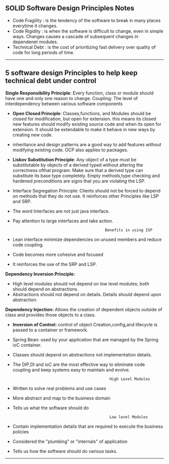 
SOLID Software Design Principles Notes
---------------------------------------------------------------------
- Code Fragility : is the tendency of the software to break in many places everytime it changes.
- Code Rigidity : is when the software is difficult to change, even in simple ways. Changes causes a cascade of subsequent changes in dependenet modules.
- Technical Debt : is the cost of prioritizing fast delivery over quality of code for long periods of time.
----------------------------------------------------------------------
5 software design Principles to help keep technical debt under control
-----------------------------------------------------------------------
<b>Single Responsibility Principle</b>: Every function, class or module should have one and only one reason to change.
Coupling: The level of interdependency between various software components

- <b>Open Closed Principle</b>: Classes,functions, and Modules should be closed for modification, but open for extension. this means its closed new features should modify existing source code and when its open for extension. It should be extendable to make it behave in new ways by creating new code.

- inheritance and design patterns are a good way to add features without modifying existing code.
OCP also applies to packages.

- <b>Liskov Substitution Principle</b>: Any object of a type must be substitutable by objects of a derived typed without altering the correctness ofthat program.
  Make sure that a derived type can substitute its base type completely.
  Empty methods,type checking and hardened preconditions are signs that you are violating the LSP.

- Interface Segregation Principle: Clients should not be forced to depend on methods that they do not use.
  It reinforces other Principles like LSP and SRP.
- The word Interfaces are not just java interface.
- Pay attention to large interfaces and take action.
               
                                               Benefits in using ISP          
- Lean interface minimize dependencies on unused members and reduce code coupling.
- Code becomes more cohesive and focused
- It reinforces the use of the SRP and LSP.


<b>Dependency Inversion Principle:</b>
- High level modules should not depend on low level modules; both should depend on abstractions.
- Abstractions should not depend on details.
   Details should depend upon abstraction.

 <b>Dependency Injection:</b> Allows the creation of dependent objects outside of class and provides those objects to a class.

- <b>Inversion of Control:</b> control of object Creation,config,and lifecycle is passed to a container or framework.
- Spring Bean: used by your application that are managed by the Spring ioC container.
- Classes should depend on abstractions not implementation details.
- The DIP,DI and ioC are the most effective way to eliminate code coupling and keep systems easy to maintain and evolve.

                                                 High Level Modules
- Written to solve real problems and use cases
- More abstract and map to the business domain
- Tells us what the software should do
                                         
                                                 Low level Modules
- Contain implementation details that are required to execute the business policies
- Considered the "plumbing" or "internals" of application
- Tells us how the software should do various tasks.
---------------------------------------------------------------------

